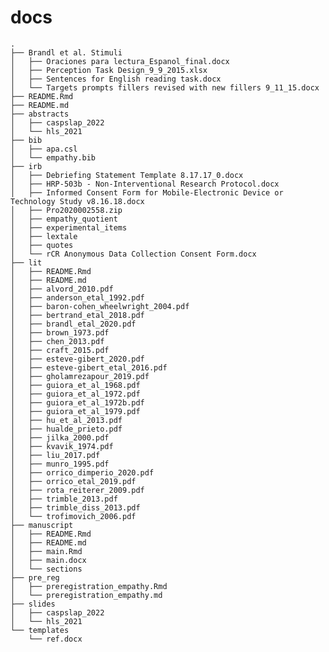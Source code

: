 
# docs

    .
    ├── Brandl et al. Stimuli
    │   ├── Oraciones para lectura_Espanol_final.docx
    │   ├── Perception Task Design_9_9_2015.xlsx
    │   ├── Sentences for English reading task.docx
    │   └── Targets prompts fillers revised with new fillers 9_11_15.docx
    ├── README.Rmd
    ├── README.md
    ├── abstracts
    │   ├── caspslap_2022
    │   └── hls_2021
    ├── bib
    │   ├── apa.csl
    │   └── empathy.bib
    ├── irb
    │   ├── Debriefing Statement Template 8.17.17_0.docx
    │   ├── HRP-503b - Non-Interventional Research Protocol.docx
    │   ├── Informed Consent Form for Mobile-Electronic Device or Technology Study v8.16.18.docx
    │   ├── Pro2020002558.zip
    │   ├── empathy_quotient
    │   ├── experimental_items
    │   ├── lextale
    │   ├── quotes
    │   └── rCR Anonymous Data Collection Consent Form.docx
    ├── lit
    │   ├── README.Rmd
    │   ├── README.md
    │   ├── alvord_2010.pdf
    │   ├── anderson_etal_1992.pdf
    │   ├── baron-cohen_wheelwright_2004.pdf
    │   ├── bertrand_etal_2018.pdf
    │   ├── brandl_etal_2020.pdf
    │   ├── brown_1973.pdf
    │   ├── chen_2013.pdf
    │   ├── craft_2015.pdf
    │   ├── esteve-gibert_2020.pdf
    │   ├── esteve-gibert_etal_2016.pdf
    │   ├── gholamrezapour_2019.pdf
    │   ├── guiora_et_al_1968.pdf
    │   ├── guiora_et_al_1972.pdf
    │   ├── guiora_et_al_1972b.pdf
    │   ├── guiora_et_al_1979.pdf
    │   ├── hu_et_al_2013.pdf
    │   ├── hualde_prieto.pdf
    │   ├── jilka_2000.pdf
    │   ├── kvavik_1974.pdf
    │   ├── liu_2017.pdf
    │   ├── munro_1995.pdf
    │   ├── orrico_dimperio_2020.pdf
    │   ├── orrico_etal_2019.pdf
    │   ├── rota_reiterer_2009.pdf
    │   ├── trimble_2013.pdf
    │   ├── trimble_diss_2013.pdf
    │   └── trofimovich_2006.pdf
    ├── manuscript
    │   ├── README.Rmd
    │   ├── README.md
    │   ├── main.Rmd
    │   ├── main.docx
    │   └── sections
    ├── pre_reg
    │   ├── preregistration_empathy.Rmd
    │   └── preregistration_empathy.md
    ├── slides
    │   ├── caspslap_2022
    │   └── hls_2021
    └── templates
        └── ref.docx
